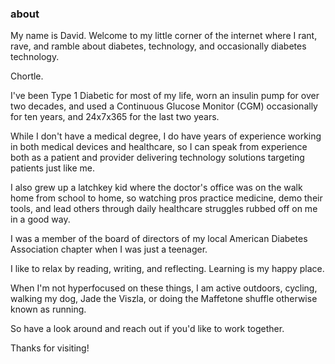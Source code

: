 ### about

My name is David. Welcome to my little corner of the internet where I rant, rave, and ramble about diabetes, technology, and occasionally diabetes technology.

Chortle.

I've been Type 1 Diabetic for most of my life, worn an insulin pump for over two decades, and used a Continuous Glucose Monitor (CGM) occasionally for ten years, and 24x7x365 for the last two years. 

While I don't have a medical degree, I do have years of experience working in both medical devices and healthcare, so I can speak from experience both as a patient and provider delivering technology solutions targeting patients just like me. 

I also grew up a latchkey kid where the doctor's office was on the walk home from school to home, so watching pros practice medicine, demo their tools, and lead others through daily healthcare struggles rubbed off on me in a good way. 

I was a member of the board of directors of my local American Diabetes Association chapter when I was just a teenager.

I like to relax by reading, writing, and reflecting. Learning is my happy place.

When I'm not hyperfocused on these things, I am active outdoors, cycling, walking my dog, Jade the Viszla, or doing the Maffetone shuffle otherwise known as running.

So have a look around and reach out if you'd like to work together.

Thanks for visiting!
